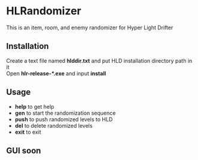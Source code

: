 # HLRandomizer

This is an item, room, and  enemy randomizer for Hyper Light Drifter  

## Installation  

Create a text file named **hlddir.txt** and put HLD installation directory path in it  
Open **hlr-release-*.exe** and input **install**

## Usage
- **help** to get help 
- **gen** to start the randomization sequence
- **push** to push randomized levels to HLD
- **del** to delete randomized levels
- **exit** to exit

## GUI soon